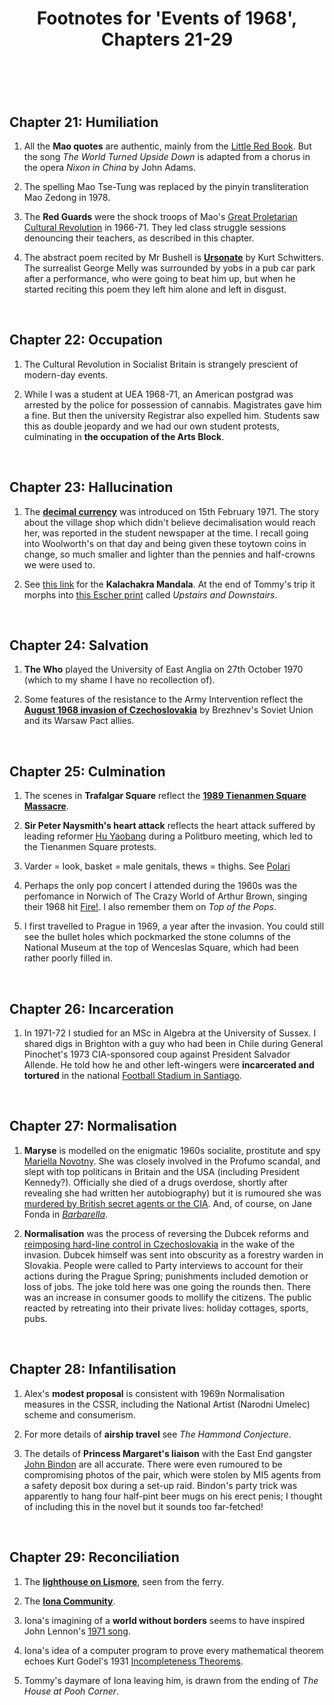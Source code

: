 ﻿---
layout: post
title: Footnotes for 'Events of 1968', Chapters 21-29
category: references
---

<br/>

## Chapter 21: Humiliation

1. All the **Mao quotes** are authentic, mainly from the [Little Red Book](https://www.marxists.org/ebooks/mao/Quotations_from_Chairman_Mao_Tse-tung.pdf). But the song *The World Turned Upside Down* is adapted from a chorus in the opera *Nixon in China* by John Adams. 

1. The spelling Mao Tse-Tung was replaced by the pinyin transliteration Mao Zedong in 1978.

2. The **Red Guards** were the shock troops of Mao's [Great Proletarian Cultural Revolution](https://www.theguardian.com/world/2016/may/11/the-cultural-revolution-50-years-on-all-you-need-to-know-about-chinas-political-convulsion) in 1966-71. They led class struggle sessions denouncing their teachers, as described in this chapter.

3. The abstract poem recited by Mr Bushell is [**Ursonate**](https://www.costis.org/x/schwitters/ursonate.htm) by Kurt Schwitters. The surrealist George Melly was surrounded by yobs in a pub car park after a performance, who were going to beat him up, but when he started reciting this poem they left him alone and left in disgust.

<br/>

## Chapter 22: Occupation

1. The Cultural Revolution in Socialist Britain is strangely prescient of modern-day events.

2. While I was a student at UEA 1968-71, an American postgrad was arrested by the police for possession of cannabis. Magistrates gave him a fine. But then the university Registrar also expelled him. Students saw this as double jeopardy and we had our own student protests, culminating in **the occupation of the Arts Block**.

<br/>

## Chapter 23: Hallucination

1. The [**decimal currency**](https://en.wikipedia.org/wiki/Decimal_Day) was introduced on 15th February 1971. The story about the village shop which didn't believe decimalisation would reach her, was reported in the student newspaper at the time. I recall going into Woolworth's on that day and being given these toytown coins in change, so much smaller and lighter than the pennies and half-crowns we were used to.

2. See [this link](https://traditionalartofnepal.com/the-sacred-symbolism-of-the-kalachakra-mandala/) for the **Kalachakra Mandala**. At the end of Tommy's trip it morphs into [this Escher print](http://web.sbu.edu/theology/bychkov/escher_stairs.html) called *Upstairs and Downstairs*.

<br/>

## Chapter 24: Salvation

1. **The Who** played the University of East Anglia on 27th October 1970 (which to my shame I have no recollection of).

2. Some features of the resistance to the Army Intervention reflect the [**August 1968 invasion of Czechoslovakia**](https://en.wikipedia.org/wiki/Warsaw_Pact_invasion_of_Czechoslovakia) by Brezhnev's Soviet Union and its Warsaw Pact allies. 

<br/>

## Chapter 25: Culmination

1. The scenes in **Trafalgar Square** reflect the [**1989 Tienanmen Square Massacre**](https://en.wikipedia.org/wiki/1989_Tiananmen_Square_protests_and_massacre). 

2. **Sir Peter Naysmith's heart attack** reflects the heart attack suffered by leading reformer [Hu Yaobang](https://en.wikipedia.org/wiki/Hu_Yaobang#Death_and_public_reactions) during a Politburo meeting, which led to the Tienanmen Square protests.

3. Varder = look, basket = male genitals, thews = thighs. See [Polari](http://chris-d.net/polari/)

4. Perhaps the only pop concert I attended during the 1960s was the perfomance in Norwich of The Crazy World of Arthur Brown, singing their 1968 hit [Fire!](https://www.youtube.com/watch?v=XbfIAdxS7ks). I also remember them on *Top of the Pops*.

5. I first travelled to Prague in 1969, a year after the invasion. You could still see the bullet holes which pockmarked the stone columns of the National Museum at the top of Wenceslas Square, which had been rather poorly filled in.

<br/>

## Chapter 26: Incarceration

1. In 1971-72 I studied for an MSc in Algebra at the University of Sussex. I shared digs in Brighton with a guy who had been in Chile during General Pinochet's 1973 CIA-sponsored coup against President Salvador Allende. He told how he and other left-wingers were **incarcerated and tortured** in the national [Football Stadium in Santiago](https://www.nytimes.com/2015/06/19/sports/soccer/in-chiles-national-stadium-dark-past-shadows-copa-america-matches.html).  

<br/>

## Chapter 27: Normalisation

1. **Maryse** is modelled on the enigmatic 1960s socialite, prostitute and spy [Mariella Novotny](https://spartacus-educational.com/JFKnovotny.htm). She was closely involved in the Profumo scandal, and slept with top politicans in Britain and the USA (including President Kennedy?). Officially she died of a drugs overdose, shortly after revealing she had written her autobiography) but it is rumoured she was [murdered by British secret agents or the CIA](https://www.mirror.co.uk/news/uk-news/femme-fatale-spy-organiser-orgies-24301549). And, of course, on Jane Fonda in [*Barbarella*](https://en.wikipedia.org/wiki/Barbarella_(film)).

2. **Normalisation** was the process of reversing the Dubcek reforms and [reimposing hard-line control in Czechoslovakia](https://en.wikipedia.org/wiki/Normalization_(Czechoslovakia)) in the wake of the invasion. Dubcek himself was sent into obscurity as a forestry warden in Slovakia. People were called to Party interviews to account for their actions during the Prague Spring; punishments included demotion or loss of jobs. The joke told here was one going the rounds then. There was an increase in consumer goods to mollify the citizens. The public reacted by retreating into their private lives: holiday cottages, sports, pubs. 

<br/>

## Chapter 28: Infantilisation

1. Alex's **modest proposal** is consistent with 1969n Normalisation measures in the CSSR, including the National Artist (Narodni Umelec) scheme and consumerism.

2. For more details of **airship travel** see *The Hammond Conjecture*.

3. The details of **Princess Margaret's liaison** with the East End gangster [John Bindon](https://www.mirror.co.uk/news/uk-news/princess-margarets-scandalous-love-affair-13695172) are all accurate. There were even rumoured to be compromising photos of the pair, which were stolen by MI5 agents from a safety deposit box during a set-up raid. Bindon's party trick was apparently to hang four half-pint beer mugs on his erect penis; I thought of including this in the novel but it sounds too far-fetched!

<br/>

## Chapter 29: Reconciliation

1. The [**lighthouse on Lismore**](https://en.wikipedia.org/wiki/Eilean_Musdile), seen from the ferry.

2. The [**Iona Community**](https://iona.org.uk/).

3. Iona's imagining of a **world without borders** seems to have inspired John Lennon's [1971 song](https://genius.com/John-lennon-imagine-lyrics).

4. Iona's idea of a computer program to prove every mathematical theorem echoes Kurt Godel's 1931 [Incompleteness Theorems](https://www.quantamagazine.org/how-godels-incompleteness-theorems-work-20200714/).

5. Tommy's daymare of Iona leaving him, is drawn from the ending of *The House at Pooh Corner*. 




<br/>

 

   
  
 

